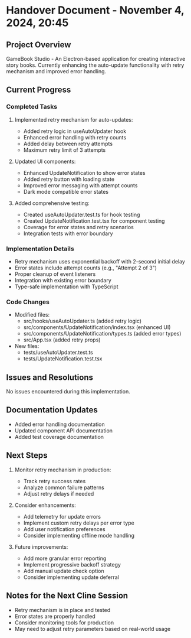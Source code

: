 # Handover Document - November 4, 2024, 20:45

## Project Overview
GameBook Studio - An Electron-based application for creating interactive story books. Currently enhancing the auto-update functionality with retry mechanism and improved error handling.

## Current Progress

### Completed Tasks
1. Implemented retry mechanism for auto-updates:
   - Added retry logic in useAutoUpdater hook
   - Enhanced error handling with retry counts
   - Added delay between retry attempts
   - Maximum retry limit of 3 attempts

2. Updated UI components:
   - Enhanced UpdateNotification to show error states
   - Added retry button with loading state
   - Improved error messaging with attempt counts
   - Dark mode compatible error states

3. Added comprehensive testing:
   - Created useAutoUpdater.test.ts for hook testing
   - Created UpdateNotification.test.tsx for component testing
   - Coverage for error states and retry scenarios
   - Integration tests with error boundary

### Implementation Details
- Retry mechanism uses exponential backoff with 2-second initial delay
- Error states include attempt counts (e.g., "Attempt 2 of 3")
- Proper cleanup of event listeners
- Integration with existing error boundary
- Type-safe implementation with TypeScript

### Code Changes
- Modified files:
  - src/hooks/useAutoUpdater.ts (added retry logic)
  - src/components/UpdateNotification/index.tsx (enhanced UI)
  - src/components/UpdateNotification/types.ts (added error types)
  - src/App.tsx (added retry props)
- New files:
  - tests/useAutoUpdater.test.ts
  - tests/UpdateNotification.test.tsx

## Issues and Resolutions
No issues encountered during this implementation.

## Documentation Updates
- Added error handling documentation
- Updated component API documentation
- Added test coverage documentation

## Next Steps
1. Monitor retry mechanism in production:
   - Track retry success rates
   - Analyze common failure patterns
   - Adjust retry delays if needed

2. Consider enhancements:
   - Add telemetry for update errors
   - Implement custom retry delays per error type
   - Add user notification preferences
   - Consider implementing offline mode handling

3. Future improvements:
   - Add more granular error reporting
   - Implement progressive backoff strategy
   - Add manual update check option
   - Consider implementing update deferral

## Notes for the Next Cline Session
- Retry mechanism is in place and tested
- Error states are properly handled
- Consider monitoring tools for production
- May need to adjust retry parameters based on real-world usage
